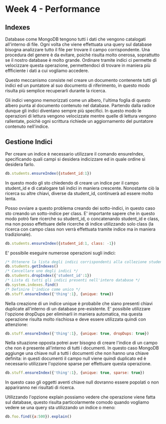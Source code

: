 Week 4 - Performance
====================

Indexes
-------

Database come MongoDB tengono tutti i dati che vengono catalogati all'interno di file. Ogni volta che viene effettuata una query sul database bisogna analizzare tutto il file per trovare il campo corrispondente. Una procedura del genere è da evitare, poichè risulta molto onerosa, soprattutto se il nostro database è molto grande. Ordinare tramite indici ci permette di velocizzare questa operazione, permettendoci di trovare in maniera più effficiente i dati a cui vogliamo accedere.

Questo meccanismo consiste nel creare un documento contenente tutti gli indici ed un puntatore al suo documento di riferimento, in questo modo risulta più semplice recuperarli durante la ricerca.

Gli indici vengono memorizzati come un albero, l'ultima foglia di questo albero punta al documento contenuto nel database. Partendo dalla radice dunque gli indici diventano sempre più specifici. In questo modo le operazioni di lettura vengono velocizzate mentre quelle di lettura vengono rallentate, poichè ogni scrittura richiede un aggiornamento del puntatore contenuto nell'indice.

Gestione Indici
---------------

Per creare un indice è necessario utilizzare il comando ensureIndex, specificando quali campi si desidera indicizzare ed in quale ordine si desidera farlo.

```javascript
db.students.ensureIndex({student_id:1})
```

In questo modo gli sto chiedendo di creare un indice per il campo student_id e di catalogare tali indici in maniera crescente.
Nonostante ciò la ricerca su altre chiavi, diverse da student_id, continuerà ad essere molto lenta.

Posso ovviare a questo problema creando dei sotto-indici, in questo caso sto creando un sotto-indice per class. E' importante sapere che in questo modo potrò fare ricerche su student_id, o concatenando student_id e class, ma non posso effettuare delle ricerche di indice utilizzando solo class (la ricerca con campo class non verrà effettuata tramite indice ma in maniera tradizionale).

```javascript
db.students.ensureIndex({student_id:1, class: -1})
```

E' possibile eseguire numerose operazioni sugli indici:

```javascript
/* Ottenere la lista degli indici corrispondenti alla collezione students*/
db.students.getIndexes()
/* Cancellare uno degli indici */
db.students.dropIndex({'student_id':1})
/* Lista di tutti gli indici presenti nell'intero database */
db.system.indexes.find()
/* Definire l'indice come unico */
db.stuff.ensureIndex({'thing':1}, {unique: true})
```

Nella creazione di un indice unique è probabile che siano presenti chiavi duplicate all'interno di un database pre-esistente. E' possibile utilizzare l'opzione dropDups per eliminarli in maniera automatica, ma questa operazione risulta molto rischiosa e deve essere utilizzata quindi con attenzione:

```javascript
db.stuff.ensureIndex({'thing':1}, {unique: true, dropDups: true})
```

Nella situazione opposta potrei aver bisogno di creare l'indice di un campo che non è presente all'interno di tutti i documenti. In questo caso MongoDB aggiunge una chiave null a tutti i documenti che non hanno una chiave definita: in questi documenti il campo null viene quindi duplicato ed è necessario utilizzare l'opzione sparse per effettuare questa operazione.

```javascript
db.stuff.ensureIndex({'thing':1}, {unique: true, sparse: true})
```

In questo caso gli oggetti aventi chiave null dovranno essere popolati o non appariranno nei risultati di ricerca.

Utilizzando l'opzione explain possiamo vedere che operazione viene fatta sul database, questo risulta particolarmente comodo quando vogliamo vedere se una query sta utilizzando un indice o meno:

```javascript
db.foo.find({a:500}).explain()
```